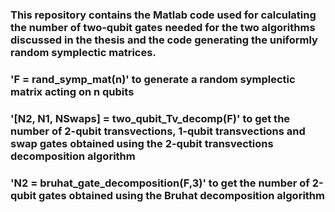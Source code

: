 ### This repository contains the Matlab code used for calculating the number of two-qubit gates needed for the two algorithms discussed in the thesis and the code generating the uniformly random symplectic matrices.

### 'F = rand_symp_mat(n)' to generate a random symplectic matrix acting on n qubits

### '[N2, N1, NSwaps] = two_qubit_Tv_decomp(F)' to get the number of 2-qubit transvections, 1-qubit transvections and swap gates obtained using the 2-qubit transvections decomposition algorithm

### 'N2 = bruhat_gate_decomposition(F,3)' to get the number of 2-qubit gates obtained using the Bruhat decomposition algorithm
